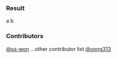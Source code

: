 ### Result
a b

### Contributors
[@ss-won](https://github.com/ss-won)
...other contributor list
[@yong313](http://github.com/yong313)